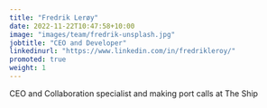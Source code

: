 ```yaml
---
title: "Fredrik Lerøy"
date: 2022-11-22T10:47:58+10:00
image: "images/team/fredrik-unsplash.jpg"
jobtitle: "CEO and Developer"
linkedinurl: "https://www.linkedin.com/in/fredrikleroy/"
promoted: true
weight: 1
---
```

CEO and Collaboration specialist and making port calls at The Ship